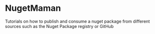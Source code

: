 # NugetMaman
Tutorials on how to publish and consume a nuget package from different sources such as the Nuget Package registry or GitHub

